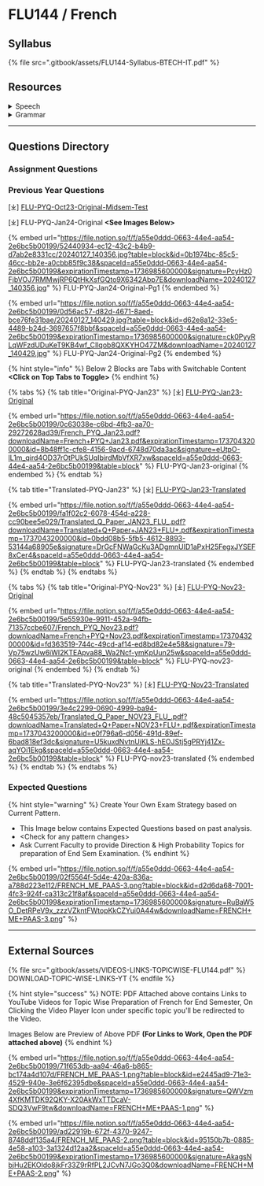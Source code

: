 # FLU144 / French

## Syllabus

{% file src=".gitbook/assets/FLU144-Syllabus-BTECH-IT.pdf" %}

## Resources

<details>

<summary>Speech</summary>

\[⤓] [Unit1](https://view.officeapps.live.com/op/view.aspx?src=https%3A%2F%2Ffile.notion.so%2Ff%2Ff%2Fa55e0ddd-0663-44e4-aa54-2e6bc5b00199%2F45276c0c-169c-4e03-b3cb-fe8e2f208d03%2FUnit-_1_-_Bonjour_a_va__Salut_!_Je_mappelle_Agns.pptx%3Ftable%3Dblock%26id%3D87710e2d-e8be-41d0-a79a-da9a936d1bdf%26spaceId%3Da55e0ddd-0663-44e4-aa54-2e6bc5b00199%26expirationTimestamp%3D1736985600000%26signature%3DNHDyZmanc1C7XDL2LKdyDwSwp9LqV-KaZaV-MBDK9Lw%26downloadName%3DUnit%25C3%25A9-%2B1%2B-%2BBonjour%252C%2B%25C3%25A7a%2Bva%2B%2BSalut%2B%2521%2BJe%2Bm%25E2%2580%2599appelle%2BAgn%25C3%25A8s.pptx\&wdOrigin=BROWSELINK)

\[⤓] [Unit2](https://file.notion.so/f/f/a55e0ddd-0663-44e4-aa54-2e6bc5b00199/2903b132-f6cc-4cce-93d8-377e54c0bb89/Unit-2-FLU144.pdf?table=block\&id=17c52f7c-de88-8002-a9a1-ebff716944d6\&spaceId=a55e0ddd-0663-44e4-aa54-2e6bc5b00199\&expirationTimestamp=1736985600000\&signature=EKYXlxR3uLRiLYWdCrOerBBaZzS5QT2dPAnfxbmO_j0\&downloadName=Unit-2-FLU144.pdf)

\[⤓] [Unit3](https://file.notion.so/f/f/a55e0ddd-0663-44e4-aa54-2e6bc5b00199/1f852f82-a649-4b22-8e2e-25e39993dd0e/Unit-3-FLU144.pdf?table=block\&id=17c52f7c-de88-80e4-83e5-d9c1ffe5490f\&spaceId=a55e0ddd-0663-44e4-aa54-2e6bc5b00199\&expirationTimestamp=1736985600000\&signature=pMuAkH9bgMgrSe2rTO2spmpC-eV_dpOIZu26h2gl4YQ\&downloadName=Unit-3-FLU144.pdf)

\[ ▶︎ ] [Intro (Yourself / Someone Else)](https://youtu.be/n9yclXqP5Nc?si=1iI6DqSUJWf2NBVn)

\[ ▶︎ ] [Greetings (Say Hello)](https://youtu.be/GUrSnmx-9zg?si=vGPuP59GeYDFUvsW)

\[ ▶︎ ] [Counting (Numbers upto 1000](https://youtu.be/G6bgXhz5WY8?si=yRehbqrtsavQPVxu))

\[ ▶︎ ] [Professions (Jobs)](https://youtu.be/rDr0jcwBfqY?si=92gZITkVtS7sMA5G)

\[ ▶︎ ] [Days of Week](https://youtu.be/rim94Xp2XQ4?si=QGeBDnWlJwhhyxYq)

\[ ▶︎ ] [Months of Year](https://youtu.be/vXcXPP_KYoA?si=EptNr9V7WZoi0iWU)

\[ ▶︎ ] [Appearance (Physical](https://youtu.be/8iyla80YRFY?si=Xk7M2OZqwNnrmJLb))

\[ ▶︎ ] [Traits (Character)](https://youtu.be/PTcjF_TrFLM?si=0PgcYKxXRyjt-mp0)

\[ ▶︎ ] [Nationalities (Countries/Languages)](https://youtu.be/pbcwY7btwZU?si=g26qVzzavc4nhDQp)

</details>

<details>

<summary>Grammar</summary>

\[ ▶︎ ] [Nouns (Masculine/Feminine)](https://youtu.be/_uhFV3lD_wg?si=g5ZSVlTimAbQFBaG)

\[ ▶︎ ] [Article (Definite)](https://youtu.be/OCs_5X5c0YA?si=zYGY6yFOA1vB-GJs)

\[ ▶︎ ] [Article (Indefinite)](https://youtu.be/DSiG8mYiwkI?si=ll7xLGXgpsX0Mcrk)

\[ ▶︎ ] [Article (Contracted)](https://app.gitbook.com/s/wyr7XkhiJoMd59jgwesC/)

\[ ▶︎ ] [Subject Pronouns (Singular/Plural)](https://youtu.be/nyfRpRnyXmw?si=K_JevM6lfeBf4-fW)

\[ ▶︎ ] [Pronouns - Tonic](https://youtu.be/11KUkGmjZ30?si=g7HO7GectDEVESw8)

\[ ▶︎ ] [Verbs (1/2/3 Groups)](https://youtu.be/tuLSsfQ5GOQ?si=f9X_19mrl-i--4WF)

\[ ▶︎ ] [Verbs (1st Group in Present)](https://youtu.be/j3gqgpxxtqI?si=bzxBpddtFzGf8LVQ)

\[ ▶︎ ] [Adjectives](https://youtu.be/1-5OlGCqNbg?si=1qLdSuAht4gBRt6X)

\[ ▶︎ ] [Possessive Adjectives](https://youtu.be/ycPEbzPHkow?si=jFSsmVTjU2Bj3VIk)

\[ ▶︎ ] [Adverbs ](https://youtu.be/nvh4c6dVt5E?si=t7nXj9xEgWY366Ly)

\[ ▶︎ ] [Asking Questions](https://youtu.be/dozFkBHeRyY?si=Sy0jnkI0KfZqZBA_)

\[ ▶︎ ] [Prepositions (of place)](https://youtu.be/iEyvIzPKuIY?si=3Yw3wOgfI58LV8k0)

\[ ▶︎ ] [There is (Il Ya)](https://youtu.be/nJhG9eFlD8o?si=4ZwbQqDujwz4kVqJ)

</details>

***

## Questions Directory

### Assignment Questions

### Previous Year Questions

\[⤓] [FLU-PYQ-Oct23-Original-Midsem-Test](https://file.notion.so/f/f/a55e0ddd-0663-44e4-aa54-2e6bc5b00199/832e058d-d8e7-4d1e-91bc-5d1292a39ca6/French_Midsem-1_Test.pdf?table=block\&id=1a66ac1c-f84f-4567-afcb-82abf35bf71e\&spaceId=a55e0ddd-0663-44e4-aa54-2e6bc5b00199\&expirationTimestamp=1736985600000\&signature=M8r7G-PCHfuQ_5vCxaXcHB3icMIsPkn9c8CGBbRmDaY\&downloadName=French_Midsem-1+Test.pdf)

\[⤓] FLU-PYQ-Jan24-Original **\<See Images Below>**

{% embed url="https://file.notion.so/f/f/a55e0ddd-0663-44e4-aa54-2e6bc5b00199/52440934-ec12-43c2-b4b9-d7ab2e8331cc/20240127_140356.jpg?table=block&id=0b1974bc-85c5-46cc-bb2e-a0cbb85f9c38&spaceId=a55e0ddd-0663-44e4-aa54-2e6bc5b00199&expirationTimestamp=1736985600000&signature=PcyHz0FjbVOJ7RMMwjRP6QtHkXsfGQto9X6342Abp7E&downloadName=20240127_140356.jpg" %}
FLU-PYQ-Jan24-Original-Pg1
{% endembed %}

{% embed url="https://file.notion.so/f/f/a55e0ddd-0663-44e4-aa54-2e6bc5b00199/0d56ac57-d82d-4671-8aed-bce76fe31bae/20240127_140429.jpg?table=block&id=d62e8a12-33e5-4489-b24d-3697657f8bbf&spaceId=a55e0ddd-0663-44e4-aa54-2e6bc5b00199&expirationTimestamp=1736985600000&signature=ck0PyyRLqWFzdUDuKeT9KB4wf_CIlqob8QXKYHO47ZM&downloadName=20240127_140429.jpg" %}
FLU-PYQ-Jan24-Original-Pg2
{% endembed %}

{% hint style="info" %}
Below 2 Blocks are Tabs with Switchable Content **\<Click on Top Tabs to Toggle>**
{% endhint %}

{% tabs %}
{% tab title="Original-PYQ-Jan23" %}
\[⤓] [FLU-PYQ-Jan23-Original](https://file.notion.so/f/f/a55e0ddd-0663-44e4-aa54-2e6bc5b00199/0c63038e-c6bd-4fb3-aa70-29272628ad39/French_PYQ_Jan23.pdf?table=block\&id=8b48ff1c-cfe8-4156-9acd-6748d70da3ac\&spaceId=a55e0ddd-0663-44e4-aa54-2e6bc5b00199\&expirationTimestamp=1737043200000\&signature=eUtpO-lL1m_qird4OD37rOtPUkSUqIbirdMbVfXR7xw\&downloadName=French+PYQ+Jan23.pdf)

{% embed url="https://file.notion.so/f/f/a55e0ddd-0663-44e4-aa54-2e6bc5b00199/0c63038e-c6bd-4fb3-aa70-29272628ad39/French_PYQ_Jan23.pdf?downloadName=French+PYQ+Jan23.pdf&expirationTimestamp=1737043200000&id=8b48ff1c-cfe8-4156-9acd-6748d70da3ac&signature=eUtpO-lL1m_qird4OD37rOtPUkSUqIbirdMbVfXR7xw&spaceId=a55e0ddd-0663-44e4-aa54-2e6bc5b00199&table=block" %}
FLU-PYQ-Jan23-original
{% endembed %}
{% endtab %}

{% tab title="Translated-PYQ-Jan23" %}
\[⤓] [FLU-PYQ-Jan23-Translated](https://file.notion.so/f/f/a55e0ddd-0663-44e4-aa54-2e6bc5b00199/fa1f02c2-6078-454d-a228-cc90bee5e029/Translated_Q_Paper_JAN23_FLU_.pdf?table=block\&id=0bdd08b5-5fb5-4612-8893-53144a68905e\&spaceId=a55e0ddd-0663-44e4-aa54-2e6bc5b00199\&expirationTimestamp=1737043200000\&signature=DrGcFNWaGcKu3ADgmnUID1aPxH25FegxJYSEF8xCer4\&downloadName=Translated+Q+Paper+JAN23+FLU+.pdf)

{% embed url="https://file.notion.so/f/f/a55e0ddd-0663-44e4-aa54-2e6bc5b00199/fa1f02c2-6078-454d-a228-cc90bee5e029/Translated_Q_Paper_JAN23_FLU_.pdf?downloadName=Translated+Q+Paper+JAN23+FLU+.pdf&expirationTimestamp=1737043200000&id=0bdd08b5-5fb5-4612-8893-53144a68905e&signature=DrGcFNWaGcKu3ADgmnUID1aPxH25FegxJYSEF8xCer4&spaceId=a55e0ddd-0663-44e4-aa54-2e6bc5b00199&table=block" %}
FLU-PYQ-Jan23-translated
{% endembed %}
{% endtab %}
{% endtabs %}

{% tabs %}
{% tab title="Original-PYQ-Nov23" %}
\[⤓] [FLU-PYQ-Nov23-Original](https://file.notion.so/f/f/a55e0ddd-0663-44e4-aa54-2e6bc5b00199/5e55930e-9911-452a-94fb-71357ccbe607/French_PYQ_Nov23.pdf?table=block\&id=fd363519-744c-49cd-af14-ed8bd82e4e58\&spaceId=a55e0ddd-0663-44e4-aa54-2e6bc5b00199\&expirationTimestamp=1737043200000\&signature=79-Vp75wzUw6iWI2KTEApva88_Wa2Ncf-ymKpUun25w\&downloadName=French+PYQ+Nov23.pdf)

{% embed url="https://file.notion.so/f/f/a55e0ddd-0663-44e4-aa54-2e6bc5b00199/5e55930e-9911-452a-94fb-71357ccbe607/French_PYQ_Nov23.pdf?downloadName=French+PYQ+Nov23.pdf&expirationTimestamp=1737043200000&id=fd363519-744c-49cd-af14-ed8bd82e4e58&signature=79-Vp75wzUw6iWI2KTEApva88_Wa2Ncf-ymKpUun25w&spaceId=a55e0ddd-0663-44e4-aa54-2e6bc5b00199&table=block" %}
FLU-PYQ-nov23-original
{% endembed %}
{% endtab %}

{% tab title="Translated-PYQ-Nov23" %}
\[⤓] [FLU-PYQ-Nov23-Translated](https://file.notion.so/f/f/a55e0ddd-0663-44e4-aa54-2e6bc5b00199/3e4c2299-0690-4999-ba94-48c5045357eb/Translated_Q_Paper_NOV23_FLU_.pdf?table=block\&id=e0f796a6-d056-491d-89ef-6bad818ef3dc\&spaceId=a55e0ddd-0663-44e4-aa54-2e6bc5b00199\&expirationTimestamp=1737043200000\&signature=U5kuxdNvtnUiKLS-hEOJStj5gPRYj41Zx-aqYOi1Ekg\&downloadName=Translated+Q+Paper+NOV23+FLU+.pdf)

{% embed url="https://file.notion.so/f/f/a55e0ddd-0663-44e4-aa54-2e6bc5b00199/3e4c2299-0690-4999-ba94-48c5045357eb/Translated_Q_Paper_NOV23_FLU_.pdf?downloadName=Translated+Q+Paper+NOV23+FLU+.pdf&expirationTimestamp=1737043200000&id=e0f796a6-d056-491d-89ef-6bad818ef3dc&signature=U5kuxdNvtnUiKLS-hEOJStj5gPRYj41Zx-aqYOi1Ekg&spaceId=a55e0ddd-0663-44e4-aa54-2e6bc5b00199&table=block" %}
FLU-PYQ-nov23-translated
{% endembed %}
{% endtab %}
{% endtabs %}

### Expected Questions

{% hint style="warning" %}
Create Your Own Exam Strategy based on Current Pattern.&#x20;

* This Image below contains Expected Questions based on past analysis.&#x20;
* \<Check for any pattern changes>&#x20;
* Ask Current Faculty to provide Direction & High Probability Topics for preparation of End Sem Examination.
{% endhint %}

{% embed url="https://file.notion.so/f/f/a55e0ddd-0663-44e4-aa54-2e6bc5b00199/02f5564f-5d4e-420a-836a-a788d223e112/FRENCH_ME_PAAS-3.png?table=block&id=d2d6da68-7001-4fc3-924f-ca313c21f8af&spaceId=a55e0ddd-0663-44e4-aa54-2e6bc5b00199&expirationTimestamp=1736985600000&signature=RuBaW5O_DetRPeV9x_zzzVZkntFWtopKkCZYui0A44w&downloadName=FRENCH+ME+PAAS-3.png" %}

***

## External Sources

{% file src=".gitbook/assets/VIDEOS-LINKS-TOPICWISE-FLU144.pdf" %}
DOWNLOAD-TOPIC-WISE-LINKS-YT
{% endfile %}

{% hint style="success" %}
NOTE: PDF Attached above contains Links to YouTube Videos for Topic Wise Preparation of French for End Semester, On Clicking the Video Player Icon under specific topic you'll be redirected to the Video.

Images Below are Preview of Above PDF **(For Links to Work, Open the PDF attached above)**
{% endhint %}

{% embed url="https://file.notion.so/f/f/a55e0ddd-0663-44e4-aa54-2e6bc5b00199/71f653db-aa94-46a6-b865-bc174a4d107d/FRENCH_ME_PAAS-1.png?table=block&id=e2445ad9-71e3-4529-940e-3e6f62395dbe&spaceId=a55e0ddd-0663-44e4-aa54-2e6bc5b00199&expirationTimestamp=1736985600000&signature=QWVzm4XfKMTDK92QKY-X20AkWxTTDcaV-SDQ3VwF9tw&downloadName=FRENCH+ME+PAAS-1.png" %}

{% embed url="https://file.notion.so/f/f/a55e0ddd-0663-44e4-aa54-2e6bc5b00199/ad22919b-672f-4370-9247-8748ddf135a4/FRENCH_ME_PAAS-2.png?table=block&id=95150b7b-0885-4e58-a103-3a1324d12aa2&spaceId=a55e0ddd-0663-44e4-aa54-2e6bc5b00199&expirationTimestamp=1736985600000&signature=AkagsNbjHu2EKOldo8jkFr33Z9rRfPL2JCvN7JGo3Q0&downloadName=FRENCH+ME+PAAS-2.png" %}
